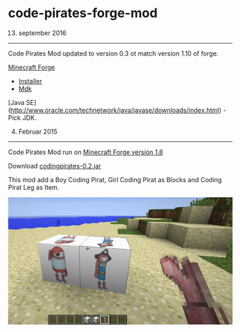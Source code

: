 code-pirates-forge-mod
=========


13. september 2016
---

Code Pirates Mod updated to version 0.3 ot match version 1.10 of forge.

[Minecraft Forge](http://files.minecraftforge.net/#Downloads)

- [Installer](http://files.minecraftforge.net/maven/net/minecraftforge/forge/1.10.2-12.18.1.2011/forge-1.10.2-12.18.1.2011-installer.jar)
- [Mdk](http://adfoc.us/serve/sitelinks/?id=271228&url=http://files.minecraftforge.net/maven/net/minecraftforge/forge/1.10.2-12.18.1.2011/forge-1.10.2-12.18.1.2011-mdk.zip)

[Java SE] (http://www.oracle.com/technetwork/java/javase/downloads/index.html) - Pick JDK.

4. Februar 2015
---

Code Pirates Mod run on [Minecraft Forge version 1.8](http://files.minecraftforge.net/minecraftforge/1.8)

Download [codingpirates-0.2.jar](release/codingpirates-0.2.jar?raw=true)

This mod add a Boy Coding Pirat, Girl Coding Pirat as Blocks and Coding Pirat Leg as Item.

![CodePiratsMod](https://raw.githubusercontent.com/jarryDk/MineCraft/master/code-pirates-forge-mod/images/CodePiratsMod.png)

